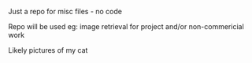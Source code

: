 <p>Just a repo for misc files - no code </p>
<p>Repo will be used eg: image retrieval for project and/or non-commericial work </p>
<p>Likely pictures of my cat</p>
